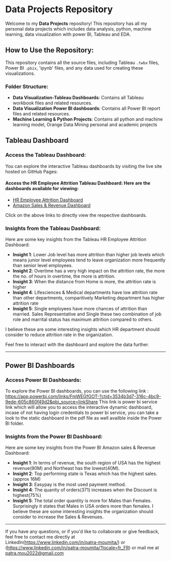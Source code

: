 # Data Projects Repository

Welcome to my **Data Projects** repository! This repository has all my personal data projects which includes data analysis, python, machine learning, data visualization with power BI, Tableau and EDA.

## How to Use the Repository:

This repository contains all the source files, including Tableau `.twbx` files, Power BI `.pbix`, 'ipynb' files, and any data used for creating these visualizations.

### Folder Structure:
- **Data Visualization-Tableau Dashboards**: Contains all Tableau workbook files and related resources.
- **Data Visualization Power BI dashboards**: Contains all Power BI report files and related resources.
- **Machine Learning & Python Projects**: Contains all python and machine learning model, Orange Data Mining personal and academic projects

## Tableau Dashboard

### Access the Tableau Dashboard:
You can explore the interactive Tableau dashboards by visiting the live site hosted on GitHub Pages:

#### Access the HR Employee Attrition Tableau Dashboard: Here are the dashboards available for viewing:

- [HR Employee Attrition Dashboard](https://moumita2023.github.io/Data-Projects/)
- [Amazon Sales & Revenue Dashboard](https://moumita2023.github.io/Data-Projects/)

Click on the above links to directly view the respective dashboards.

### Insights from the Tableau Dashboard:
Here are some key insights from the Tableau HR Employee Attrition Dashboard:

- **Insight 1**: Lower Job level has more attrition than higher job levels which means junior level employees tend to leave organization more frequently than senior level employees.
- **Insight 2**: Overtime has a very high impact on the attrition rate, the more the no. of hours in overtime, the more is attrition.
- **Insight 3**: When the distance from Home is more, the attrition rate is higher
- **Insight 4**: Lifesciences & Medical departments have low attrition rate than other departments, comparitively Marketing department has higher attrition rate
- **Insight 5**: Single employees have more chances of attrition than married. Sales Representative and Single these two combination of job role and marrital status has maximum attrition compared to others.
  
I believe these are some interesting insights which HR department should consider to reduce attrition rate in the organization.
  
Feel free to interact with the dashboard and explore the data further.

---

## Power BI Dashboards

### Access Power BI Dashboards:
To explore the Power BI dashboards, you can use the following link :
https://app.powerbi.com/links/FmWEGfGOT-?ctid=3534b3d7-316c-4bc9-9ede-605c860f49d2&pbi_source=linkShare 
This link is power bi service link which will allow you to access the interactive dynamic dashboard, incase of not having login credentials to power bi service, you can take a look to the static dashboard in the pdf file as well availble inside the Power BI folder.

### Insights from the Power BI Dashboard:
Here are some key insights from the Power BI Amazon sales & Revenue Dashboard:

- **Insight 1**: In terms of revenue, the south region of USA has the highest revenue(90M) and Northeast has the lowest(40M).
- **Insight 2**: Top performing state is Texas which has the highest sales.(approx 16M)
- **Insight 3**: Easypay is the most used payment method.
- **Insight 4**: The quanity of orders(371) increases when the Discount is highest(75%)
- **Insight 5**: The total order quantity is more for Males than Females. Surprisingly it states that Males in USA orders more than females.
I believe these are some interesting insights the organization should consider to increase the Sales & Revenues.
---

If you have any questions, or if you'd like to collaborate or give feedback, feel free to contact me directly at LinkedIn(https://www.linkedin.com/in/patra-moumita/) or (https://www.linkedin.com/in/patra-moumita/?locale=fr_FR) or mail me at patra.mou2022@gmail.com

